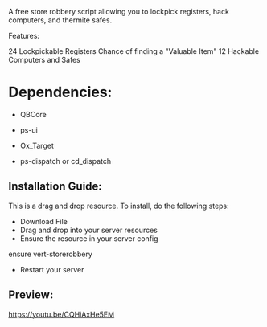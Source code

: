 A free store robbery script allowing you to lockpick registers, hack computers, and thermite safes.

Features:

24 Lockpickable Registers
Chance of finding a "Valuable Item"
12 Hackable Computers and Safes

# Dependencies:

- QBCore
- ps-ui
- Ox_Target

- ps-dispatch or cd_dispatch

## Installation Guide:

This is a drag and drop resource. To install, do the following steps:

- Download File
- Drag and drop into your server resources
- Ensure the resource in your server config

ensure vert-storerobbery

- Restart your server

## Preview:

https://youtu.be/CQHiAxHe5EM